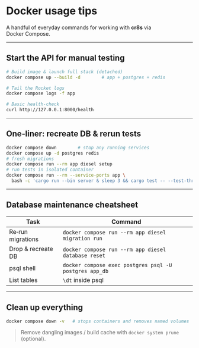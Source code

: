 # Docker usage tips

A handful of everyday commands for working with **cr8s** via Docker Compose.

---

## Start the API for manual testing

```bash
# Build image & launch full stack (detached)
docker compose up --build -d        # app + postgres + redis

# Tail the Rocket logs
docker compose logs -f app

# Basic health‑check
curl http://127.0.0.1:8000/health
```

---

## One‑liner: recreate DB & rerun tests

```bash
docker compose down        # stop any running services
docker compose up -d postgres redis
# fresh migrations
docker compose run --rm app diesel setup
# run tests in isolated container
docker compose run --rm --service-ports app \
  bash -c 'cargo run --bin server & sleep 3 && cargo test -- --test-threads=1'
```

---

## Database maintenance cheatsheet

| Task               | Command                                                |
| ------------------ | ------------------------------------------------------ |
| Re‑run migrations  | `docker compose run --rm app diesel migration run`     |
| Drop & recreate DB | `docker compose run --rm app diesel database reset`    |
| psql shell         | `docker compose exec postgres psql -U postgres app_db` |
| List tables        | `\dt` inside psql                                      |

---

## Clean up everything

```bash
docker compose down -v   # stops containers and removes named volumes
```

> Remove dangling images / build cache with `docker system prune` (optional).
